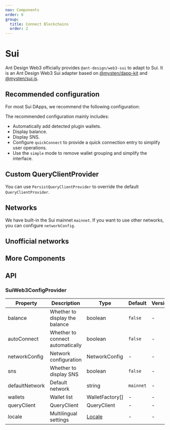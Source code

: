 ```yaml
---
nav: Components
order: 6
group:
  title: Connect Blockchains
  order: 2
---
```


# Sui

Ant Design Web3 officially provides `@ant-design/web3-sui` to adapt to Sui. It is an Ant Design Web3 Sui adapter based on [@mysten/dapp-kit](https://www.npmjs.com/package/@mysten/dapp-kit) and [@mysten/sui.js](https://www.npmjs.com/package/@mysten/sui.js).

## Recommended configuration

For most Sui DApps, we recommend the following configuration:

<code src="./demos/recommend.tsx"></code>

The recommended configuration mainly includes:

- Automatically add detected plugin wallets.
- Display balance.
- Display SNS.
- Configure `quickConnect` to provide a quick connection entry to simplify user operations.
- Use the `simple` mode to remove wallet grouping and simplify the interface.

## Custom QueryClientProvider

You can use `PersistQueryClientProvider` to override the default `QueryClientProvider`.

<NormalInstallDependencies packageNames="@tanstack/query-sync-storage-persister @tanstack/react-query-persist-client" save="true"></NormalInstallDependencies>

<code src="./demos/query-client.tsx"></code>

## Networks

We have built-in the Sui mainnet `mainnet`. If you want to use other networks, you can configure `networkConfig`.

<code src="./demos/networks.tsx"></code>

## Unofficial networks

<code src="./demos/networks-unofficial.tsx"></code>

## More Components

<code src="./demos/more-components.tsx"></code>

## API

### SuiWeb3ConfigProvider

| Property       | Description                      | Type            | Default   | Version |
| -------------- | -------------------------------- | --------------- | --------- | ------- |
| balance        | Whether to display the balance   | boolean         | `false`   | -       |
| autoConnect    | Whether to connect automatically | boolean         | `false`   | -       |
| networkConfig  | Network configuration            | NetworkConfig   | -         | -       |
| sns            | Whether to display SNS           | boolean         | `false`   | -       |
| defaultNetwork | Default network                  | string          | `mainnet` | -       |
| wallets        | Wallet list                      | WalletFactory[] | -         | -       |
| queryClient    | QueryClient                      | QueryClient     | -         | -       |
| locale         | Multilingual settings            | [Locale]        | -         | -       |

[Locale]: https://github.com/ant-design/ant-design-web3/blob/main/packages/common/src/locale/zh_CN.ts
